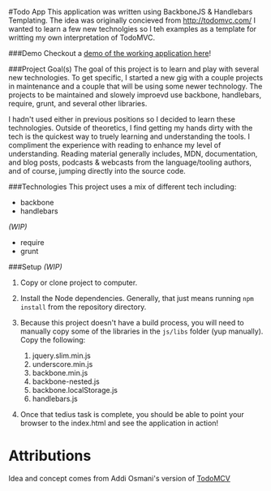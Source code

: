 #Todo App 
This application was written using BackboneJS & Handlebars Templating. The idea was originally concieved from http://todomvc.com/ 
I wanted to learn a few new technolgies so I teh examples as a template for writting my own interpretation of TodoMVC.

###Demo
Checkout a [demo of the working application here](https://jagretz.github.io/todo-backbone/)!

###Project Goal(s)
The goal of this project is to learn and play with several new technologies. To get specific, I started a new gig with a 
couple projects in maintenance and a couple that will be using some newer technology. The projects to be maintained and 
slowely improevd use backbone, handlebars, require, grunt, and several other libraries.

I hadn't used either in previous positions so I decided to learn these technologies. Outside of theoretics, I find getting 
my hands dirty with the tech is the quickest way to truely learning and understanding the tools. I compliment the experience 
with reading to enhance my level of understanding. Reading material generally includes, MDN, documentation, and blog posts, 
podcasts & webcasts from the language/tooling authors, and of course, jumping directly into the source code.

###Technologies
This project uses a mix of different tech including:

- backbone
- handlebars

*(WIP)*

- require
- grunt

###Setup
*(WIP)*

1. Copy or clone project to computer.
1. Install the Node dependencies. Generally, that just means running `npm install` from the repository directory.
1. Because this project doesn't have a build process, you will need to manually copy some of the libraries in the `js/libs` folder (yup manually). Copy the following:

    1. jquery.slim.min.js
    1. underscore.min.js
    1. backbone.min.js
    1. backbone-nested.js
    1. backbone.localStorage.js
    1. handlebars.js

1. Once that tedius task is complete, you should be able to point your browser to the index.html and see the application in action!

# Attributions
Idea and concept comes from Addi Osmani's version of [TodoMCV](http://todomvc.com/)
